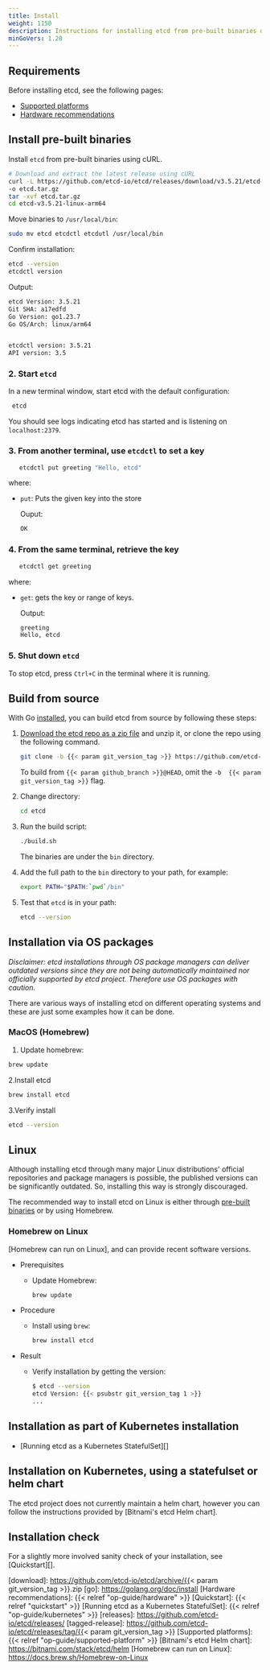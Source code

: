 ```yaml
---
title: Install
weight: 1150
description: Instructions for installing etcd from pre-built binaries or from source.
minGoVers: 1.20
---
```


## Requirements

Before installing etcd, see the following pages:

- [Supported platforms](/docs/v3.5/op-guide/supported-platform)
- [Hardware recommendations](/docs/v3.5/op-guide/hardware)

## Install pre-built binaries

Install `etcd` from pre-built binaries using cURL.

   ```bash
   # Download and extract the latest release using cURL
   curl -L https://github.com/etcd-io/etcd/releases/download/v3.5.21/etcd-v3.5.21-linux-arm64.tar.gz \
   -o etcd.tar.gz
   tar -xvf etcd.tar.gz
   cd etcd-v3.5.21-linux-arm64

   ```

   Move binaries to `/usr/local/bin`:

   ```bash
   sudo mv etcd etcdctl etcdutl /usr/local/bin
   ```

   Confirm installation:

   ```bash
   etcd --version
   etcdctl version
   ```

   Output:

   ```bash
   etcd Version: 3.5.21
   Git SHA: a17edfd
   Go Version: go1.23.7
   Go OS/Arch: linux/arm64


   etcdctl version: 3.5.21
   API version: 3.5

   ```

### 2. Start `etcd`

   In a new terminal window, start etcd with the default configuration:

   ```bash
    etcd
   ```

   You should see logs indicating etcd has started and is listening on `localhost:2379`.

### 3. From another terminal, use `etcdctl` to set a key

   ```bash
      etcdctl put greeting "Hello, etcd"
   ```

   where:

- `put`: Puts the given key into the store

   Ouput:

   ```bash
   OK
   ```

### 4. From the same terminal, retrieve the key

   ```bash
      etcdctl get greeting
   ```

   where:

- `get`: gets the key or range of keys.

   Output:

   ```bash
   greeting
   Hello, etcd
   ```

### 5. Shut down `etcd`

To stop etcd, press `Ctrl+C` in the terminal where it is running.

## Build from source

With Go [installed](https://go.dev/doc/install), you can build etcd from source by following these steps:

 1. [Download the etcd repo as a zip file](https://github.com/etcd-io/etcd) and unzip it, or clone the
    repo using the following command.

    ```sh
    git clone -b {{< param git_version_tag >}} https://github.com/etcd-io/etcd.git
    ```

    To build from `{{< param github_branch >}}@HEAD`, omit the `-b  {{< param
    git_version_tag >}}` flag.

 2. Change directory:

    ```sh
    cd etcd
    ```

 3. Run the build script:

    ```sh
    ./build.sh
    ```

    The binaries are under the `bin` directory.

 4. Add the full path to the `bin` directory to your path, for example:

    ```sh
    export PATH="$PATH:`pwd`/bin"
    ```

 5. Test that `etcd` is in your path:

    ```sh
    etcd --version
    ```

## Installation via OS packages

*Disclaimer: etcd installations through OS package managers can deliver outdated versions since they are not being automatically maintained nor officially supported by etcd project. Therefore use OS packages with caution.*

There are various ways of installing etcd on different operating systems and these are just some examples how it can be done.

### MacOS (Homebrew)

1. Update homebrew:

```sh
brew update
```

2.Install etcd

```sh
brew install etcd
```

3.Verify install

```sh
etcd --version
```

## Linux

Although installing etcd through many major Linux distributions' official repositories and package managers is possible, the published versions can be significantly outdated. So, installing this way is strongly discouraged.

The recommended way to install etcd on Linux is either through [pre-built binaries](#install-pre-built-binaries) or by using Homebrew.

### Homebrew on Linux

[Homebrew can run on Linux], and can provide recent software versions.

- Prerequisites
  - Update Homebrew:

    ```sh
    brew update
    ```

- Procedure
  - Install using `brew`:

    ```sh
    brew install etcd
    ```

- Result
  - Verify installation by getting the version:

    ```sh
    $ etcd --version
    etcd Version: {{< psubstr git_version_tag 1 >}}
    ...
    ```

## Installation as part of Kubernetes installation

- [Running etcd as a Kubernetes StatefulSet][]

## Installation on Kubernetes, using a statefulset or helm chart

The etcd project does not currently maintain a helm chart, however you can follow the instructions provided by [Bitnami's etcd Helm chart].

## Installation check

For a slightly more involved sanity check of your installation, see
[Quickstart][].

[download]: <https://github.com/etcd-io/etcd/archive/{{>< param git_version_tag >}}.zip
[go]: <https://golang.org/doc/install>
[Hardware recommendations]: {{< relref "op-guide/hardware" >}}
[Quickstart]: {{< relref "quickstart" >}}
[Running etcd as a Kubernetes StatefulSet]: {{< relref "op-guide/kubernetes" >}}
[releases]: <https://github.com/etcd-io/etcd/releases/>
[tagged-release]: <https://github.com/etcd-io/etcd/releases/tag/{{>< param git_version_tag >}}
[Supported platforms]: {{< relref "op-guide/supported-platform" >}}
[Bitnami's etcd Helm chart]: <https://bitnami.com/stack/etcd/helm>
[Homebrew can run on Linux]: <https://docs.brew.sh/Homebrew-on-Linux>
